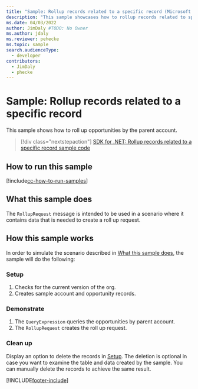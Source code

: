```yaml
---
title: "Sample: Rollup records related to a specific record (Microsoft Dataverse) | Microsoft Docs" 
description: "This sample showcases how to rollup records related to specified record." 
ms.date: 04/03/2022
author: JimDaly #TODO: No Owner
ms.author: jdaly
ms.reviewer: pehecke
ms.topic: sample
search.audienceType:
  - developer
contributors:
  - JimDaly
  - phecke
---
```


# Sample: Rollup records related to a specific record

This sample shows how to roll up opportunities by the parent account.

> [!div class="nextstepaction"]
> [SDK for .NET: Rollup records related to a specific record sample code](https://github.com/microsoft/PowerApps-Samples/tree/master/dataverse/orgsvc/CSharp/RollupSpecificRecords)

## How to run this sample

[!include[cc-how-to-run-samples](../../includes/cc-how-to-run-samples.md)]

## What this sample does

The `RollupRequest` message is intended to be used in a scenario where it contains data that is needed to create a roll up request.

## How this sample works

In order to simulate the scenario described in [What this sample does](#what-this-sample-does), the sample will do the following:

### Setup

1. Checks for the current version of the org.
2. Creates sample account and opportunity records.

### Demonstrate

1. The `QueryExpression` queries the opportunities by parent account.
2. The `RollupRequest` creates the roll up request.

### Clean up

Display an option to delete the records in [Setup](#setup). The deletion is optional in case you want to examine the table and data created by the sample. You can manually delete the records to achieve the same result.

[!INCLUDE[footer-include](../../../../includes/footer-banner.md)]
